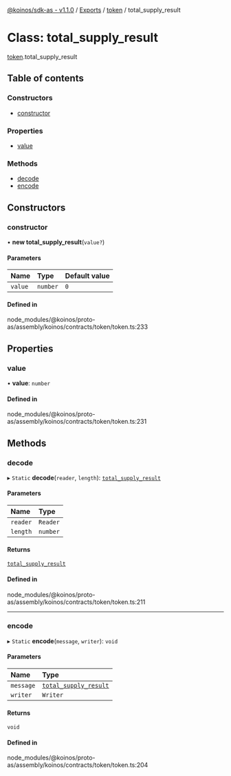 [@koinos/sdk-as - v1.1.0](../README.md) / [Exports](../modules.md) / [token](../modules/token.md) / total\_supply\_result

# Class: total\_supply\_result

[token](../modules/token.md).total_supply_result

## Table of contents

### Constructors

- [constructor](token.total_supply_result.md#constructor)

### Properties

- [value](token.total_supply_result.md#value)

### Methods

- [decode](token.total_supply_result.md#decode)
- [encode](token.total_supply_result.md#encode)

## Constructors

### constructor

• **new total_supply_result**(`value?`)

#### Parameters

| Name | Type | Default value |
| :------ | :------ | :------ |
| `value` | `number` | `0` |

#### Defined in

node_modules/@koinos/proto-as/assembly/koinos/contracts/token/token.ts:233

## Properties

### value

• **value**: `number`

#### Defined in

node_modules/@koinos/proto-as/assembly/koinos/contracts/token/token.ts:231

## Methods

### decode

▸ `Static` **decode**(`reader`, `length`): [`total_supply_result`](token.total_supply_result.md)

#### Parameters

| Name | Type |
| :------ | :------ |
| `reader` | `Reader` |
| `length` | `number` |

#### Returns

[`total_supply_result`](token.total_supply_result.md)

#### Defined in

node_modules/@koinos/proto-as/assembly/koinos/contracts/token/token.ts:211

___

### encode

▸ `Static` **encode**(`message`, `writer`): `void`

#### Parameters

| Name | Type |
| :------ | :------ |
| `message` | [`total_supply_result`](token.total_supply_result.md) |
| `writer` | `Writer` |

#### Returns

`void`

#### Defined in

node_modules/@koinos/proto-as/assembly/koinos/contracts/token/token.ts:204
